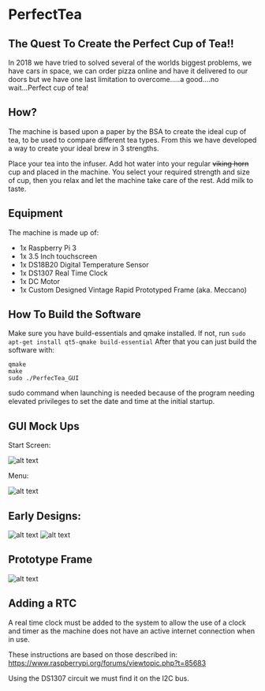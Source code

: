 # PerfectTea

## The Quest To Create the Perfect Cup of Tea!!

In 2018 we have tried to solved several of the worlds biggest problems, we have cars in space, we can order pizza online and have it delivered to our doors but we have one last limitation to overcome.....a good....no wait...Perfect cup of tea!

## How?

The machine is based upon a paper by the BSA to create the ideal cup of tea, to be used to compare different tea types. From this we have developed a way to create your ideal brew in 3 strengths. 

Place your tea into the infuser. Add hot water into your regular ~~viking horn~~ cup and placed in the machine. You select your required strength and size of cup, then you relax and let the machine take care of the rest. Add milk to taste. 

## Equipment

The machine is made up of:

- 1x Raspberry Pi 3
- 1x 3.5 Inch touchscreen 
- 1x DS18B20 Digital Temperature Sensor
- 1x DS1307 Real Time Clock
- 1x DC Motor
- 1x Custom Designed Vintage Rapid Prototyped Frame (aka. Meccano)


## How To Build the Software

Make sure you have build-essentials and qmake installed. If not, run 
```sudo apt-get install qt5-qmake build-essential```
After that you can just build the software with:
```
qmake
make
sudo ./PerfecTea_GUI
```

sudo command when launching is needed because of the program needing elevated privileges to set the date and time at the initial startup.


## GUI Mock Ups

Start Screen:

![alt text](https://i.imgur.com/BcuMKYR.png)

Menu:

![alt text](https://i.imgur.com/vwhD9Zn.png)


## Early Designs:

![alt text](https://i.imgur.com/EE7dLig.jpg)
![alt text](https://i.imgur.com/CwR4onM.jpg)


## Prototype Frame

![alt text](https://i.imgur.com/UWVkcXK.jpg)

## Adding a RTC
A real time clock must be added to the system to allow the use of a clock and timer as the machine does not have an active internet connection when in use. 

These instructions are based on those described in: https://www.raspberrypi.org/forums/viewtopic.php?t=85683

Using the DS1307 circuit we must find it on the I2C bus.


